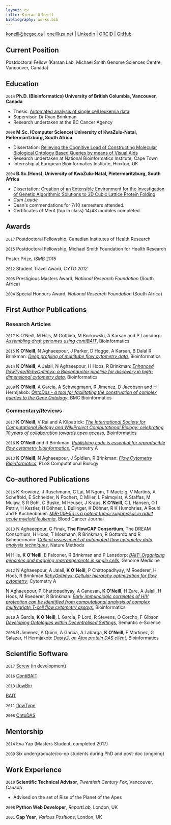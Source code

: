```yaml
---
layout: cv
title: Kieran O'Neill
bibliography: works.bib
---
```



<div id="webaddress">
<div id="webcentred">
<a href="mailto:koneill@bcgsc.ca">koneill@bcgsc.ca</a>
| <a href="http://oneillkza.net">oneillkza.net</a> | <a href="https://www.linkedin.com/in/oneillkza/">LinkedIn</a> | <a href="http://orcid.org/0000-0001-7609-5905">ORCID</a> | <a href="https://github.com/oneillkza">GitHub</a>
</div>
</div>


## Current Position
Postdoctoral Fellow (Karsan Lab, Michael Smith Genome Sciences Centre, Vancouver, Canada)


## Education

`2014`
__Ph.D. (Bioinformatics) University of British Columbia, Vancouver, Canada__ 

- Thesis: [Automated analysis of single cell leukemia data](https://open.library.ubc.ca/cIRcle/collections/ubctheses/24/items/1.0135595) 
- Supervisor: Dr Ryan Brinkman
- Research undertaken at the BC Cancer Agency

`2008`
__M.Sc. (Computer Science) University of KwaZulu-Natal, Pietermaritzburg, South Africa__

- Dissertation: [Relieving the Cognitive Load of Constructing Molecular Biological Ontology Based Queries by means of Visual Aids](http://publicationslist.org.s3.amazonaws.com/data/kierano/ref-5/Dissertation.pdf)
- Research undertaken at National Bioinformatics Institute, Cape Town
- Internship at European Bioinformatics Institute, Hinxton, UK


`2004`
__B.Sc.(Hons), University of KwaZulu-Natal, Pietermaritzburg, South Africa__

- Dissertation: [Creation of an Extensible Environment for the Investigation of Genetic Algorithmic Solutions to 3D Cubic Lattice Protein Folding](http://publicationslist.org.s3.amazonaws.com/data/kierano/ref-4/Dissertation.pdf)
- *Cum Laude*
- Dean's commendations for 7/10 semesters attended.
- Certificates of Merit (top in class) 14/43 modules completed.


## Awards

`2017`
Postdoctoral Fellowship, Canadian Institutes of Health Research

`2015`
Postdoctoral Fellowship, Michael Smith Foundation for Health Research

Poster Prize, *ISMB 2015*

`2012`
Student Travel Award, *CYTO 2012*

`2005`
Prestigious Masters Award, *National Research Foundation* (South Africa)

`2004`
Special Honours Award, *National Research Foundation* (South Africa)





## First Author Publications

<!-- A list is also available [online](http://scholar.google.co.uk/citations?user=LTOTl0YAAAAJ) -->

### Research Articles 

`2017`
K O’Neill, M Hills, M Gottlieb, M Borkowski, A Karsan and P Lansdorp: *[Assembling draft genomes using contiBAIT](http://dx.doi.org/10.1093/bioinformatics/btx281)*, Bioinformatics

`2015`
**K O'Neill**, N Aghaeepour, J Parker, D Hogge, A Karsan, B Dalal R Brinkman: *[Deep profiling of multitube flow cytometry data](https://doi.org/10.1093/bioinformatics/btv008)*, Bioinformatics

`2014`
**K O'Neill**, A Jalali, N Aghaeepour, H Hoos, R Brinkman: *[Enhanced flowType/RchyOptimyx: a Bioconductor pipeline for discovery in high-dimensional cytometry data](https://doi.org/10.1093/bioinformatics/btt770)*, Bioinformatics

`2008`
**K O'Neill**, A Garcia, A Schwegmann, R Jimenez, D Jacobson and H Hermjakob: *[OntoDas - a tool for facilitating the construction of complex queries to the Gene Ontology](https://doi.org/10.1186/1471-2105-9-437)*, BMC Bioinformatics


### Commentary/Reviews

`2017`
**K O'Neill**, V Rai and A Kilpatrick: *[The International Society for Computational Biology and WikiProject Computational Biology: celebrating 10 years of collaboration towards open access](https://doi.org/10.1093/bioinformatics/btx388)*, Bioinformatics

`2016`
**K O'Neill** and R Brinkman: *[Publishing code is essential for reproducible flow cytometry bioinformatics](https://doi.org/10.1002/cyto.a.22805)*, Cytometry A

`2013`
**K O'Neill**, N Aghaeepour, J Špidlen, R Brinkman: *[Flow Cytometry Bioinformatics](https://doi.org/10.1371/journal.pcbi.1003365)*, PLoS Computational Biology


## Co-authored Publications 

`2016`
K Krowiorz, J Ruschmann, C Lai, M Ngom, T Maetzig, V Martins, A Scheffold, E Schneider, N Pochert, C Miller, L Palmqvist, A Staffas, M Mulaw, S R Bohl, C Buske, M Heuser, J Kraus, **K O'Neill**, C L Hansen, O I Petriv, H Kestler, H Döhner, L Bullinger, K Döhner, R K Humphries, A Rouhi and F Kuchenbauer:   *[MiR-139-5p is a potent tumor suppressor in adult acute myeloid leukemia](https://doi.org/10.1038/bcj.2016.110)*, Blood Cancer Journal

`2013`
N Aghaeepour, G Finak, **The FlowCAP Consortium**, The DREAM Consortium, H Hoos, T Mosmann, R Brinkman, R Gottardo and R Scheuermann: *[Critical assessment of automated flow cytometry data analysis techniques](https://doi.org/10.1038/nmeth.2365)*, Nature Methods

M Hills, **K O'Neill**, E Falconer, R Brinkman and P Lansdorp: *[BAIT: Organizing genomes and mapping rearrangements in single cells](https://doi.org/10.1186/gm486)*, Genome Medicine

`2012`
N Aghaeepour, A Jalali,  **K O'Neill**, P Chattopadhyay,  M Roederer, H Hoos, R Brinkman *[RchyOptimyx: Cellular hierarchy optimization for flow cytometry](https://doi.org/10.1002/cyto.a.22209)*, Cytometry A

N Aghaeepour, P Chattopadhyay, A Ganesan, **K O'Neill**, H Zare, A Jalali, H Hoos, M Roederer, R Brinkman: *[Early immunologic correlates of HIV protection can be identified from computational analysis of complex multivariate T-cell flow cytometry assays](https://doi.org/10.1093/bioinformatics/bts082)*, Bioinformatics

`2010`
A Garcia, **K O’Neill**, L Garcia, P Lord, R Stevens, O Corcho, F Gibson *[Developing Ontologies within Decentralised Settings](https://doi.org/10.1007/978-1-4419-5908-9_4)*, Semantic e-Science

`2008`
R Jimenez, A Quinn, A Garcia, A Labarga, **K O'Neill**, F Martinez, G Salazar, H Hermjakob: *[Dasty2, an Ajax protein DAS client](https://doi.org/10.1093/bioinformatics/btn387)*, Bioinformatics


## Scientific Software 

`2017`
[Screw](https://github.com/Epigenomics-Screw/Screw) (in development)

`2016`
[ContiBAIT](https://bioconductor.org/packages/release/bioc/html/contiBAIT.html)

`2013`
[flowBin](https://www.bioconductor.org/packages/release/bioc/html/flowBin.html)

[BAIT](https://sourceforge.net/projects/bait/)

`2011`
[flowType](https://www.bioconductor.org/packages/release/bioc/html/flowType.html)

`2008`
[OntoDAS](https://sourceforge.net/projects/ontodas/)


## Mentorship

`2014` Eva Yap (Masters Student, completed 2017) 

`2009` Six undergraduate/co-op students during PhD and post-doc (ongoing) 


## Work Experience 

`2010`
__Scientific Technical Advisor__, *Twentieth Century Fox*, Vancouver, Canada

- Advised on the set of Rise of the Planet of the Apes

`2008`
__Python Web Developer__, *ReportLab*, London, UK


`2001`
__Gap Year__, *Various Positions*, London, UK 



<!-- ### Footer

Last updated: May 2017 -->


